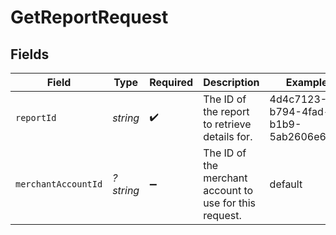 # GetReportRequest


## Fields

| Field                                                   | Type                                                    | Required                                                | Description                                             | Example                                                 |
| ------------------------------------------------------- | ------------------------------------------------------- | ------------------------------------------------------- | ------------------------------------------------------- | ------------------------------------------------------- |
| `reportId`                                              | *string*                                                | :heavy_check_mark:                                      | The ID of the report to retrieve details for.           | 4d4c7123-b794-4fad-b1b9-5ab2606e6bbe                    |
| `merchantAccountId`                                     | *?string*                                               | :heavy_minus_sign:                                      | The ID of the merchant account to use for this request. | default                                                 |